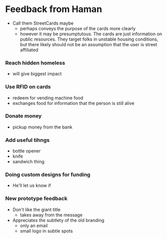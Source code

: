 # Feedback from Haman
  + Call them StreetCards maybe
    - perhaps conveys the purpose of the cards more clearly
    - however it may be presumptutous. The cards are just information on public resources. They target folks in unstable housing conditions, but there likely should not be an assumption that the user is street affiliated
### Reach hidden homeless
  + will give biggest impact

### Use RFID on cards
  + redeem for vending machine food
  + exchanges food for information that the person is still alive

### Donate money
  + pickup money from the bank

### Add useful tihngs
  + bottle opener
  + knife
  + sandwich thing

### Doing custom designs for funding
  + He'll let us know if

### New prototype feedback
  + Don't like the giant title
    - takes away from the message
  + Appreciates the subtlety of the old branding
    - only an email
    - small logo in subtle spots

###
